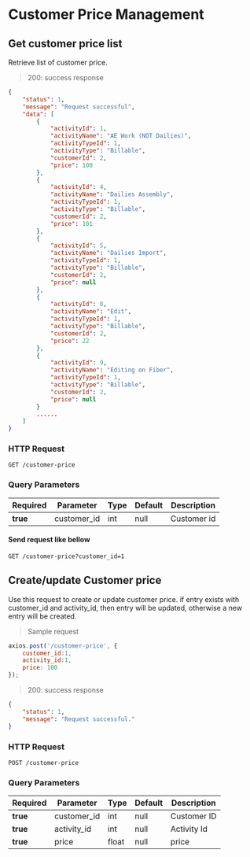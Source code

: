 # Customer Price Management


## Get customer price list

Retrieve list of customer price.

> 200: success response

```json
{
    "status": 1,
    "message": "Request successful",
    "data": [
        {
            "activityId": 1,
            "activityName": "AE Work (NOT Dailies)",
            "activityTypeId": 1,
            "activityType": "Billable",
            "customerId": 2,
            "price": 100
        },
        {
            "activityId": 4,
            "activityName": "Dailies Assembly",
            "activityTypeId": 1,
            "activityType": "Billable",
            "customerId": 2,
            "price": 101
        },
        {
            "activityId": 5,
            "activityName": "Dailies Import",
            "activityTypeId": 1,
            "activityType": "Billable",
            "customerId": 2,
            "price": null
        },
        {
            "activityId": 8,
            "activityName": "Edit",
            "activityTypeId": 1,
            "activityType": "Billable",
            "customerId": 2,
            "price": 22
        },
        {
            "activityId": 9,
            "activityName": "Editing on Fiber",
            "activityTypeId": 1,
            "activityType": "Billable",
            "customerId": 2,
            "price": null
        }
        ......
    ]
}
```

### HTTP Request

`GET /customer-price`

### Query Parameters

Required | Parameter | Type | Default | Description
-------- | --------- | ---- | ------- | -----------
**true** | customer_id | int | null | Customer id

#### Send request like bellow
`GET /customer-price?customer_id=1`


## Create/update Customer price

Use this request to create or update customer price. if entry exists with customer_id and activity_id, then entry will be updated, otherwise a new entry will be created.

> Sample request

```javascript
axios.post('/customer-price', {
    customer_id:1,
    activity_id:1,
    price: 100
});
```

> 200: success response

```json
{
    "status": 1,
    "message": "Request successful."
}
```

### HTTP Request

`POST /customer-price`

### Query Parameters

Required | Parameter | Type | Default | Description
-------- | --------- | ---- | ------- | -----------
**true** | customer_id | int | null | Customer ID
**true** | activity_id | int | null | Activity Id
**true** | price | float | null | price
